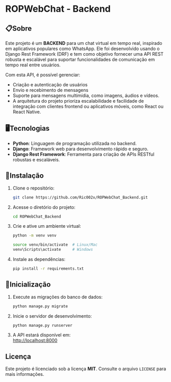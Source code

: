 # ROPWebChat - Backend

## 📋Sobre

Este projeto é um **BACKEND** para um chat virtual em tempo real, inspirado em aplicativos populares como WhatsApp. Ele foi desenvolvido usando o Django Rest Framework (DRF) e tem como objetivo fornecer uma API REST robusta e escalável para suportar funcionalidades de comunicação em tempo real entre usuários.

Com esta API, é possível gerenciar:

- Criação e autenticação de usuários    
- Envio e recebimento de mensagens
- Suporte para mensagens multimídia, como imagens, áudios e vídeos.
- A arquitetura do projeto prioriza escalabilidade e facilidade de integração com clientes frontend ou aplicativos móveis, como React ou React Native.


## 🖥️Tecnologias

- **Python**: Linguagem de programação utilizada no backend.
- **Django**: Framework web para desenvolvimento rápido e seguro.
- **Django Rest Framework**: Ferramenta para criação de APIs RESTful robustas e escaláveis.


## 🔧Instalação


1. Clone o repositório:

   ```bash
   git clone https://github.com/Ric002x/ROPWebChat_Backend.git
   ```

2. Acesse o diretório do projeto:

   ```bash
   cd ROPWebChat_Backend
   ```

3. Crie e ative um ambiente virtual:

   ```bash
   python -m venv venv

   source venv/bin/activate  # Linux/Mac
   venv\Scripts\activate     # Windows
   ```

4. Instale as dependências:

   ```bash
   pip install -r requirements.txt
   ```


## 📝Inicialização

1. Execute as migrações do banco de dados:

   ```bash
   python manage.py migrate
   ```

2. Inicie o servidor de desenvolvimento:

   ```bash
   python manage.py runserver
   ```

3. A API estará disponível em:  
   [http://localhost:8000](http://localhost:8000)


## Licença
Este projeto é licenciado sob a licença **MIT**. Consulte o arquivo `LICENSE` para mais informações.
